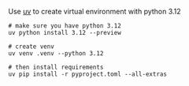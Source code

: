 Use [uv](https://docs.astral.sh/uv/getting-started/installation/) to create virtual environment with python 3.12

```
# make sure you have python 3.12
uv python install 3.12 --preview

# create venv
uv venv .venv --python 3.12

# then install requirements
uv pip install -r pyproject.toml --all-extras
```


